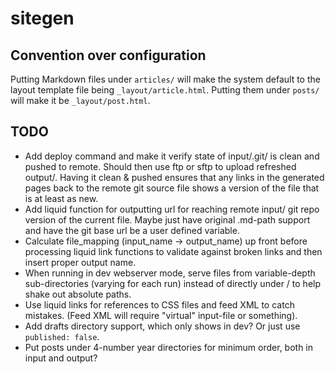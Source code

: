 # sitegen

## Convention over configuration

Putting Markdown files under `articles/` will make the system default to the layout template file being `_layout/article.html`. Putting them under `posts/` will make it be `_layout/post.html`.

## TODO

- Add deploy command and make it verify state of input/.git/ is clean and pushed to remote. Should then use ftp or sftp to upload refreshed output/. Having it clean & pushed ensures that any links in the generated pages back to the remote git source file shows a version of the file that is at least as new.
- Add liquid function for outputting url for reaching remote input/ git repo version of the current file. Maybe just have original .md-path support and have the git base url be a user defined variable.
- Calculate file_mapping (input_name -> output_name) up front before processing liquid link functions to validate against broken links and then insert proper output name.
- When running in dev webserver mode, serve files from variable-depth sub-directories (varying for each run) instead of directly under / to help shake out absolute paths.
- Use liquid links for references to CSS files and feed XML to catch mistakes. (Feed XML will require "virtual" input-file or something).
- Add drafts directory support, which only shows in dev? Or just use `published: false`.
- Put posts under 4-number year directories for minimum order, both in input and output?
